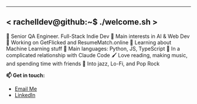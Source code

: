 
 _____________________________________
< rachelldev@github:~$ ./welcome.sh >
 ------------------------------------- 
🚀 Senior QA Engineer. Full-Stack Indie Dev 
🔎 Main interests in AI & Web Dev
🔭 Working on GetFlicked and ResumeMatch.online 
🌱 Learning about Machine Learning stuff
🌟 Main languages: Python, JS, TypeScript
💖 In a complicated relationship with Claude Code
🖌️ Love reading, making music, and spending time with friends
🎵 Into jazz, Lo-Fi, and Pop Rock

**📫 Get in touch:**  
- [Email Me](mailto:rachellarralde@gmail.com)
- [LinkedIn](https://www.linkedin.com/in/rachellarralde)


